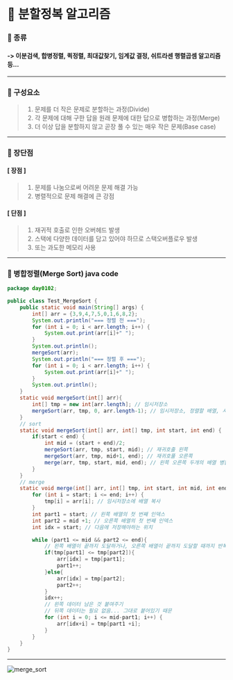 # 🚩 분할정복 알고리즘
### 📌 종류
#### -> 이분검색, 합병정렬, 퀵정렬, 최대값찾기, 임계값 결정, 쉬트라센 행렬곱셈 알고리즘 등...
--- 
### 📌 구성요소     
> 1. 문제를 더 작은 문제로 분할하는 과정(Divide)   
> 2. 각 문제에 대해 구한 답을 원래 문제에 대한 답으로 병합하는 과정(Merge)   
> 3. 더 이상 답을 분할하지 않고 곧장 풀 수 있는 매우 작은 문제(Base case) 
---
### 📌 장단점   
#### [ 장점 ]   
> 1. 문제를 나눔으로써 어려운 문제 해결 가능   
> 2. 병렬적으로 문제 해결에 큰 강점   
#### [ 단점 ]   
> 1. 재귀적 호출로 인한 오버헤드 발생   
> 2. 스택에 다양한 데이터를 담고 있어야 하므로 스택오버플로우 발생   
> 3. 또는 과도한 메모리 사용   
---
### 📌 병합정렬(Merge Sort) java code
```java
package day0102;

public class Test_MergeSort {
    public static void main(String[] args) {
        int[] arr = {3,9,4,7,5,0,1,6,8,2};
        System.out.println("=== 정렬 전 ===");
        for (int i = 0; i < arr.length; i++) {
            System.out.print(arr[i]+" ");
        }
        System.out.println();
        mergeSort(arr);
        System.out.println("=== 정렬 후 ===");
        for (int i = 0; i < arr.length; i++) {
            System.out.print(arr[i]+" ");
        }
        System.out.println();
    }
    static void mergeSort(int[] arr){
        int[] tmp = new int[arr.length]; // 임시저장소
        mergeSort(arr, tmp, 0, arr.length-1); // 임시저장소, 정렬할 배열, 시작, 끝
    }
    // sort
    static void mergeSort(int[] arr, int[] tmp, int start, int end) {
        if(start < end) {
            int mid = (start + end)/2;
            mergeSort(arr, tmp, start, mid); // 재귀호출 왼쪽
            mergeSort(arr, tmp, mid+1, end); // 재귀호풀 오른쪽
            merge(arr, tmp, start, mid, end); // 왼쪽 오른쪽 두개의 배열 병합
        }
    }
    // merge
    static void merge(int[] arr, int[] tmp, int start, int mid, int end) {
        for (int i = start; i <= end; i++) {
            tmp[i] = arr[i]; // 임시저장소에 배열 복사
        }
        int part1 = start; // 왼쪽 배열의 첫 번째 인덱스
        int part2 = mid +1; // 오른쪽 배열의 첫 번째 인덱스
        int idx = start; // 다음에 저장해야하는 위치

        while (part1 <= mid && part2 <= end){
            // 왼쪽 배열이 끝까지 도달하거나, 오른쪽 배열이 끝까지 도달할 때까지 반복
            if(tmp[part1] <= tmp[part2]){
                arr[idx] = tmp[part1];
                part1++;
            }else{
                arr[idx] = tmp[part2];
                part2++;
            }
            idx++;
            // 왼쪽 데이터 남은 것 붙여주기
            // 뒤쪽 데이터는 필요 없음... 그대로 붙어있기 때문
            for (int i = 0; i <= mid-part1; i++) {
                arr[idx+i] = tmp[part1 +i];
            }
        }
    }
}

```
---




![merge_sort](https://user-images.githubusercontent.com/72757829/103459307-bc31c480-4d51-11eb-98d4-8c603982be2e.PNG)
